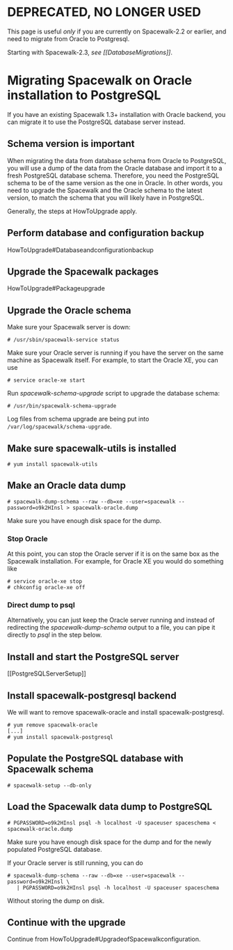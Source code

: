 
 # ****DEPRECATED, NO LONGER USED****

This page is useful *only* if you are currently on Spacewalk-2.2 or earlier, and need to migrate from Oracle to Postgresql.

Starting with Spacewalk-2.3, *see [[DatabaseMigrations]]*.

# Migrating Spacewalk on Oracle installation to PostgreSQL



If you have an existing Spacewalk 1.3+ installation with Oracle backend, you can migrate it to use the PostgreSQL database server instead.
## Schema version is important



When migrating the data from database schema from Oracle to PostgreSQL, you will use a dump of the data from the Oracle database and import it to a fresh PostgreSQL database schema. Therefore, you need the PostgreSQL schema to be of the same version as the one in Oracle. In other words, you need to upgrade the Spacewalk and the Oracle schema to the latest version, to match the schema that you will likely have in PostgreSQL.

Generally, the steps at HowToUpgrade apply.
## Perform database and configuration backup



HowToUpgrade#Databaseandconfigurationbackup
## Upgrade the Spacewalk packages



HowToUpgrade#Packageupgrade
## Upgrade the Oracle schema



Make sure your Spacewalk server is down:


    # /usr/sbin/spacewalk-service status

Make sure your Oracle server is running if you have the server on the same machine as Spacewalk itself. For example, to start the Oracle XE, you can use


    # service oracle-xe start

Run *spacewalk-schema-upgrade* script to upgrade the database schema:


    # /usr/bin/spacewalk-schema-upgrade

Log files from schema upgrade are being put into `/var/log/spacewalk/schema-upgrade`.
## Make sure spacewalk-utils is installed




    # yum install spacewalk-utils
## Make an Oracle data dump




    # spacewalk-dump-schema --raw --db=xe --user=spacewalk --password=o9k2HInsl > spacewalk-oracle.dump

Make sure you have enough disk space for the dump.
### Stop Oracle



At this point, you can stop the Oracle server if it is on the same box as the Spacewalk installation. For example, for Oracle XE you would do something like


    # service oracle-xe stop
    # chkconfig oracle-xe off
### Direct dump to psql



Alternatively, you can just keep the Oracle server running and instead of redirecting the *spacewalk-dump-schema* output to a file, you can pipe it directly to *psql* in the step below.
## Install and start the PostgreSQL server



[[PostgreSQLServerSetup]]
## Install spacewalk-postgresql backend



We will want to remove spacewalk-oracle and install spacewalk-postgresql.


    # yum remove spacewalk-oracle
    [...]
    # yum install spacewalk-postgresql
## Populate the PostgreSQL database with Spacewalk schema




    # spacewalk-setup --db-only
## Load the Spacewalk data dump to PostgreSQL




    # PGPASSWORD=o9k2HInsl psql -h localhost -U spaceuser spaceschema < spacewalk-oracle.dump

Make sure you have enough disk space for the dump and for the newly populated PostgreSQL database.

If your Oracle server is still running, you can do


    # spacewalk-dump-schema --raw --db=xe --user=spacewalk --password=o9k2HInsl \
       | PGPASSWORD=o9k2HInsl psql -h localhost -U spaceuser spaceschema

Without storing the dump on disk.
## Continue with the upgrade



Continue from HowToUpgrade#UpgradeofSpacewalkconfiguration.
